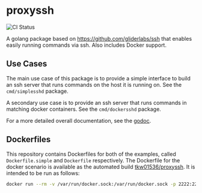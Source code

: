 # proxyssh

![CI Status](https://github.com/tkw1536/proxyssh/workflows/CI/badge.svg)


A golang package based on https://github.com/gliderlabs/ssh that enables easily running commands via ssh. 
Also includes Docker support. 

## Use Cases

The main use case of this package is to provide a simple interface to build an ssh server that runs commands on the host it is running on. 
See the `cmd/simplesshd` package. 

A secondary use case is to provide an ssh server that runs commands in matching docker containers. 
See the `cmd/dockersshd` package. 

For a more detailed overall documentation, see the [godoc](https://pkg.go.dev/github.com/tkw1536/proxyssh). 

## Dockerfiles

This repository contains Dockerfiles for both of the examples, called `Dockerfile.simple` and `Dockerfile` respectively. 
The Dockerfile for the docker scenario is available as the automated build [tkw01536/proxyssh](https://hub.docker.com/r/tkw01536/proxyssh). 
It is intended to be run as follows:

```bash
docker run --rm -v /var/run/docker.sock:/var/run/docker.sock -p 2222:2222 tkw01536/proxyssh
```
